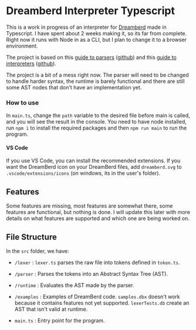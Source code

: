 # Dreamberd Interpreter Typescript

This is a work in progress of an interpreter for [Dreamberd](https://github.com/TodePond/DreamBerd) made in Typescript. I have spent about 2 weeks making it, so its far from complete. Right now it runs with Node in as a CLI, but I plan to change it to a browser environment.

The project is based on this [guide to parsers](https://youtube.com/playlist?list=PL_2VhOvlMk4XDeq2eOOSDQMrbZj9zIU_b&si=2F4jFltpkbobRTFs) ([github](https://github.com/tlaceby/parser-series)) and this [guide to interpreters](https://www.youtube.com/playlist?list=PL_2VhOvlMk4UHGqYCLWc6GO8FaPl8fQTh) ([github](https://github.com/tlaceby/guide-to-interpreters-series)).

The project is a bit of a mess right now. The parser will need to be changed to handle harder syntax, the runtime is barely functional and there are still some AST nodes that don't have an implementation yet.

### How to use
In `main.ts`, change the `path` variable to the desired file before main is called, and you will see the result in the console. You need to have node installed, run `npm i` to install the required packages and then `npm run main` to run the program.

#### VS Code
If you use VS Code, you can install the recommended extensions. If you want the DreamBerd icon on your DreamBerd files, add `dreamberd.svg` to `.vscode/extensions/icons` (on windows, its in the user's folder).

## Features
Some features are missing, most features are somewhat there, some features are functional, but nothing is done. I will update this later with more details on what features are supported and which one are being worked on.

## File Structure
In the `src` folder, we have:

- `/lexer` : `lexer.ts` parses the raw file into tokens defined in `token.ts`.

- `/parser` : Parses the tokens into an Abstract Syntax Tree (AST).

- `/runtime` : Evaluates the AST made by the parser.

- `/examples` : Examples of DreamBerd code. `samples.dbx` doesn't work because it contains features not yet supported. `lexerTests.db` create an AST that isn't valid at runtime.

- `main.ts` : Entry point for the program.